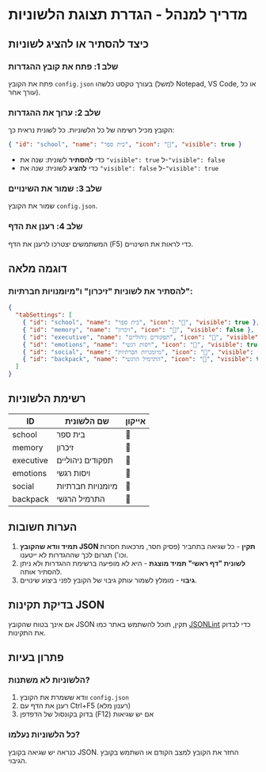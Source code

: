 # מדריך למנהל - הגדרת תצוגת הלשוניות

## כיצד להסתיר או להציג לשוניות

### שלב 1: פתח את קובץ ההגדרות
פתח את הקובץ `config.json` בעורך טקסט כלשהו (למשל Notepad, VS Code, או כל עורך אחר).

### שלב 2: ערוך את ההגדרות
הקובץ מכיל רשימה של כל הלשוניות. כל לשונית נראית כך:
```json
{ "id": "school", "name": "בית ספר", "icon": "🏫", "visible": true }
```

- כדי **להסתיר** לשונית: שנה את `"visible": true` ל-`"visible": false`
- כדי **להציג** לשונית: שנה את `"visible": false` ל-`"visible": true`

### שלב 3: שמור את השינויים
שמור את הקובץ `config.json`.

### שלב 4: רענן את הדף
המשתמשים יצטרכו לרענן את הדף (F5) כדי לראות את השינויים.

## דוגמה מלאה

### להסתיר את לשוניות "זיכרון" ו"מיומנויות חברתיות":
```json
{
  "tabSettings": [
    { "id": "school", "name": "בית ספר", "icon": "🏫", "visible": true },
    { "id": "memory", "name": "זיכרון", "icon": "🧠", "visible": false },
    { "id": "executive", "name": "תפקודים ניהוליים", "icon": "🎯", "visible": true },
    { "id": "emotions", "name": "ויסות רגשי", "icon": "💚", "visible": true },
    { "id": "social", "name": "מיומנויות חברתיות", "icon": "🤝", "visible": false },
    { "id": "backpack", "name": "התרמיל הרגשי", "icon": "🎒", "visible": true }
  ]
}
```

## רשימת הלשוניות

| ID | שם הלשונית | אייקון |
|---|---|---|
| school | בית ספר | 🏫 |
| memory | זיכרון | 🧠 |
| executive | תפקודים ניהוליים | 🎯 |
| emotions | ויסות רגשי | 💚 |
| social | מיומנויות חברתיות | 🤝 |
| backpack | התרמיל הרגשי | 🎒 |

## הערות חשובות

1. **תמיד וודא שהקובץ JSON תקין** - כל שגיאה בתחביר (פסיק חסר, מרכאות חסרות וכו') תגרום לכך שההגדרות לא ייטענו.
2. **לשונית "דף ראשי" תמיד מוצגת** - היא לא מופיעה ברשימת ההגדרות ולא ניתן להסתיר אותה.
3. **גיבוי** - מומלץ לשמור עותק גיבוי של הקובץ לפני ביצוע שינויים.

## בדיקת תקינות JSON

אם אינך בטוח שהקובץ JSON תקין, תוכל להשתמש באתר כמו [JSONLint](https://jsonlint.com/) כדי לבדוק את התקינות.

## פתרון בעיות

### הלשוניות לא משתנות?
1. וודא ששמרת את הקובץ `config.json`
2. רענן את הדף עם Ctrl+F5 (רענון מלא)
3. בדוק בקונסול של הדפדפן (F12) אם יש שגיאות

### כל הלשוניות נעלמו?
כנראה יש שגיאה בקובץ JSON. החזר את הקובץ למצב הקודם או השתמש בקובץ הגיבוי.